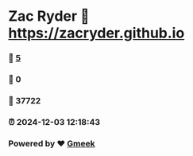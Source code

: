 # Zac Ryder :link: https://zacryder.github.io 
### :page_facing_up: [5](https://zacryder.github.io/tag.html) 
### :speech_balloon: 0 
### :hibiscus: 37722 
### :alarm_clock: 2024-12-03 12:18:43 
### Powered by :heart: [Gmeek](https://github.com/Meekdai/Gmeek)
